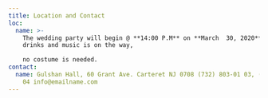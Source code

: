 ```yaml
---
title: Location and Contact
loc:
  name: >-
    The wedding party will begin @ **14:00 P.M** on **March  30, 2020** . Free
    drinks and music is on the way,

    no costume is needed.
contact:
  name: Gulshan Hall, 60 Grant Ave. Carteret NJ 0708 (732) 803-01 03, (732) 806-01
    04 info@emailname.com
---
```

